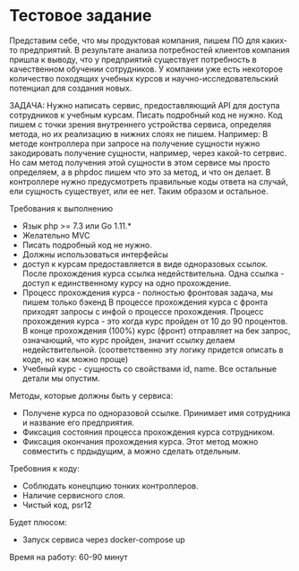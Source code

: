 # Тестовое задание

Представим себе, что мы продуктовая компания, пишем ПО для каких-то предприятий.
В результате анализа потребностей клиентов компания пришла к выводу, что у предприятий существует потребность в качественном
обучении сотрудников. У компании уже есть некоторое количество походящих учебных курсов и научно-исследовательский потенциал для создания новых.

ЗАДАЧА:
Нужно написать сервис, предоставляющий API для доступа сотрудников к учебным курсам. 
Писать подробный код не нужно. Код пишем с точки зрения внутреннего устройства сервиса, определяя метода, но их реализацию в нижних слоях не пишем.
Например: В методе контроллера при запросе на получение сущности нужно закодировать получение сущности, например, через какой-то сетрвис. Но сам метод получения этой сущности в этом сервисе мы просто определяем, а в phpdoc пишем что это за метод, и что он делает. В контроллере нужно предусмотреть правильные коды ответа на случай, ели сущность существует, или ее нет. Таким образом и остальное.

 Требования к выполнению
 - Язык php >= 7.3 или Go 1.11.*
 - Желательно MVC
 - Писать подробный код не нужно. 
 - Должны использоваться интерфейсы 
 - доступ к курсам предоставляется в виде одноразовых ссылок. После прохождения курса ссылка недействительна. Одна ссылка - доступ к единственному курсу на одно прохождение.
 - Процесс прохождения курса - полностью фронтовая задача, мы пишем только бэкенд
      В процессе прохождения курса с фронта приходят запросы с инфой о процессе прохождения. Процесс прохождения курса - это когда курс пройден от 10 до 90 процентов. 
      В конце прохождения (100%) курс (фронт) отправляет на бек запрос, означающий, что курс пройден, значит ссылку делаем недействительной.
      (соответственно эту логику придется описать в коде, но как можно проще)
 - Учебный курс - сущность со свойствами id, name. Все остальные детали мы опустим.
 
 Методы, которые должны быть у сервиса:
 - Получене курса по одноразовой ссылке. Принимает имя сотрудника и название его предприятия.
 - Фиксация состояния процесса прохождения курса сотрудником.
 - Фиксация окончания прохождения курса. Этот метод можно совместить с прдыдущим, а можно сделать отдельным.
 
 
 Требовния к коду:
 - Соблюдать конецпцию тонких контроллеров.
 - Наличие сервисного слоя.
 - Чистый код, psr12
 
 Будет плюсом:
  - Запуск сервиса через docker-compose up
  
 Время на работу: 60-90 минут
